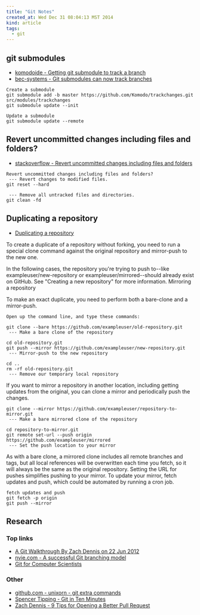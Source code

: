 ```yaml
---
title: "Git Notes"
created_at: Wed Dec 31 08:04:13 MST 2014
kind: article
tags:
  - git
---
```


## git submodules

* [komodoide - Getting git submodule to track a branch](http://komodoide.com/blog/2014-05/git-submodules/)
* [bec-systems - Git submodules can now track branches](http://bec-systems.com/site/1020/git-submodules-can-now-track-branches)

~~~~~~~~~~~~~~~~
Create a submodule
git submodule add -b master https://github.com/Komodo/trackchanges.git src/modules/trackchanges
git submodule update --init
~~~~~~~~~~~~~~~~

~~~~~~~~~~~~~~~~
Update a submodule
git submodule update --remote
~~~~~~~~~~~~~~~~

## Revert uncommitted changes including files and folders?

* [stackoverflow - Revert uncommitted changes including files and folders](http://stackoverflow.com/questions/5807137/git-how-to-revert-uncommitted-changes-including-files-and-folders)

~~~~~~~~~~~~~~~~
Revert uncommitted changes including files and folders?
 --- Revert changes to modified files.
git reset --hard

 --- Remove all untracked files and directories.
git clean -fd
~~~~~~~~~~~~~~~~

## Duplicating a repository

* [Duplicating a repository](https://help.github.com/articles/duplicating-a-repository/)



To create a duplicate of a repository without forking, you need to run
a special clone command against the original repository and mirror-push
to the new one.

In the following cases, the repository you're trying to push to--like
exampleuser/new-repository or exampleuser/mirrored--should already
exist on GitHub. See "Creating a new repository" for more information.
Mirroring a repository

To make an exact duplicate, you need to perform both a bare-clone and
a mirror-push.

~~~~~~~~~~~~~~~~
Open up the command line, and type these commands:

git clone --bare https://github.com/exampleuser/old-repository.git
 --- Make a bare clone of the repository

cd old-repository.git
git push --mirror https://github.com/exampleuser/new-repository.git
 --- Mirror-push to the new repository

cd ..
rm -rf old-repository.git
 --- Remove our temporary local repository
~~~~~~~~~~~~~~~~

If you want to mirror a repository in another location, including getting
updates from the original, you can clone a mirror and periodically push
the changes.

~~~~~~~~~~~~~~~~
git clone --mirror https://github.com/exampleuser/repository-to-mirror.git
 --- Make a bare mirrored clone of the repository

cd repository-to-mirror.git
git remote set-url --push origin https://github.com/exampleuser/mirrored
 --- Set the push location to your mirror
~~~~~~~~~~~~~~~~

As with a bare clone, a mirrored clone includes all remote branches and
tags, but all local references will be overwritten each time you fetch,
so it will always be the same as the original repository. Setting the
URL for pushes simplifies pushing to your mirror. To update your mirror,
fetch updates and push, which could be automated by running a cron job.

~~~~~~~~~~~~~~~~
fetch updates and push
git fetch -p origin
git push --mirror
~~~~~~~~~~~~~~~~

## Research

### Top links

* [A Git Walkthrough By Zach Dennis on 22 Jun 2012](http://www.mutuallyhuman.com/blog/2012/06/22/a-git-walkthrough/)
* [nvie.com - A successful Git branching model](http://nvie.com/posts/a-successful-git-branching-model/)
* [Git for Computer Scientists](http://eagain.net/articles/git-for-computer-scientists/)

### Other

* [github.com - unixorn - git extra commands](https://github.com/unixorn/git-extra-commands)
* [Spencer Tipping - Git in Ten Minutes](http://spencertipping.com/git-in-ten-minutes/git-in-ten-minutes.pdf)
* [Zach Dennis - 9 Tips for Opening a Better Pull Request](http://www.mutuallyhuman.com/blog/2014/09/29/9-tips-for-opening-a-better-pull-request/)

